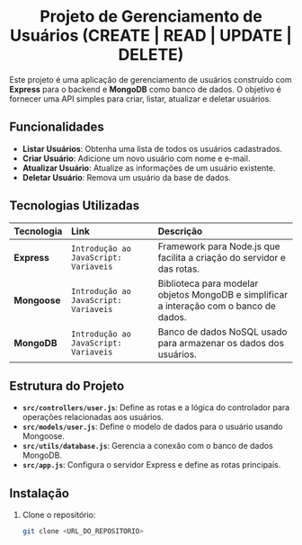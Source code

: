 <div align="center">

# Projeto de Gerenciamento de Usuários (CREATE | READ | UPDATE | DELETE)

</div>

Este projeto é uma aplicação de gerenciamento de usuários construído com **Express** para o backend e **MongoDB** como banco de dados. O objetivo é fornecer uma API simples para criar, listar, atualizar e deletar usuários.

## Funcionalidades

- **Listar Usuários**: Obtenha uma lista de todos os usuários cadastrados.
- **Criar Usuário**: Adicione um novo usuário com nome e e-mail.
- **Atualizar Usuário**: Atualize as informações de um usuário existente.
- **Deletar Usuário**: Remova um usuário da base de dados.

## Tecnologias Utilizadas

| Tecnologia  | Link      | Descrição                           |
| :---------------- | :--------- | :---------------------------------- |
| **Express** | `Introdução ao JavaScript: Variaveis` | Framework para Node.js que facilita a criação do servidor e das rotas. |
| **Mongoose** | `Introdução ao JavaScript: Variaveis` | Biblioteca para modelar objetos MongoDB e simplificar a interação com o banco de dados. |
| **MongoDB** | `Introdução ao JavaScript: Variaveis` | Banco de dados NoSQL usado para armazenar os dados dos usuários. |

## Estrutura do Projeto

- **`src/controllers/user.js`**: Define as rotas e a lógica do controlador para operações relacionadas aos usuários.
- **`src/models/user.js`**: Define o modelo de dados para o usuário usando Mongoose.
- **`src/utils/database.js`**: Gerencia a conexão com o banco de dados MongoDB.
- **`src/app.js`**: Configura o servidor Express e define as rotas principais.

## Instalação

1. Clone o repositório:

   ```bash
   git clone <URL_DO_REPOSITORIO>
